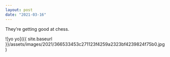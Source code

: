 ```yaml
---
layout: post
date: "2021-03-16"
---
```


They’re getting good at chess.

![yo yo]({{ site.baseurl }}/assets/images/2021/366533453c271123f4259a2323bf4239824f75b0.jpg)
